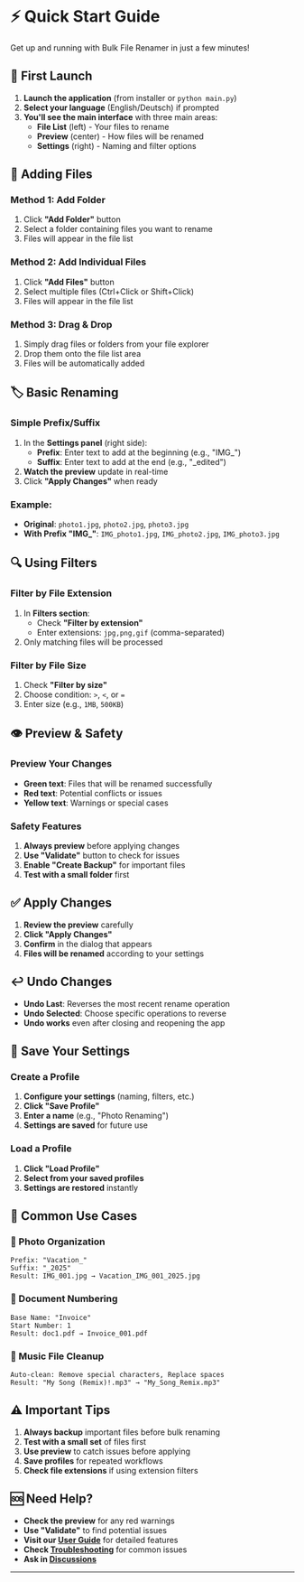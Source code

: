 # ⚡ Quick Start Guide

Get up and running with Bulk File Renamer in just a few minutes!

## 🚀 First Launch

1. **Launch the application** (from installer or `python main.py`)
2. **Select your language** (English/Deutsch) if prompted
3. **You'll see the main interface** with three main areas:
   - **File List** (left) - Your files to rename
   - **Preview** (center) - How files will be renamed
   - **Settings** (right) - Naming and filter options

## 📁 Adding Files

### Method 1: Add Folder
1. Click **"Add Folder"** button
2. Select a folder containing files you want to rename
3. Files will appear in the file list

### Method 2: Add Individual Files
1. Click **"Add Files"** button
2. Select multiple files (Ctrl+Click or Shift+Click)
3. Files will appear in the file list

### Method 3: Drag & Drop
1. Simply drag files or folders from your file explorer
2. Drop them onto the file list area
3. Files will be automatically added

## 🏷️ Basic Renaming

### Simple Prefix/Suffix
1. In the **Settings panel** (right side):
   - **Prefix**: Enter text to add at the beginning (e.g., "IMG_")
   - **Suffix**: Enter text to add at the end (e.g., "_edited")
2. **Watch the preview** update in real-time
3. Click **"Apply Changes"** when ready

### Example:
- **Original**: `photo1.jpg`, `photo2.jpg`, `photo3.jpg`
- **With Prefix "IMG_"**: `IMG_photo1.jpg`, `IMG_photo2.jpg`, `IMG_photo3.jpg`

## 🔍 Using Filters

### Filter by File Extension
1. In **Filters section**:
   - Check **"Filter by extension"**
   - Enter extensions: `jpg,png,gif` (comma-separated)
2. Only matching files will be processed

### Filter by File Size
1. Check **"Filter by size"**
2. Choose condition: `>`, `<`, or `=`
3. Enter size (e.g., `1MB`, `500KB`)

## 👁️ Preview & Safety

### Preview Your Changes
- **Green text**: Files that will be renamed successfully
- **Red text**: Potential conflicts or issues
- **Yellow text**: Warnings or special cases

### Safety Features
1. **Always preview** before applying changes
2. **Use "Validate"** button to check for issues
3. **Enable "Create Backup"** for important files
4. **Test with a small folder** first

## ✅ Apply Changes

1. **Review the preview** carefully
2. **Click "Apply Changes"**
3. **Confirm** in the dialog that appears
4. **Files will be renamed** according to your settings

## ↩️ Undo Changes

- **Undo Last**: Reverses the most recent rename operation
- **Undo Selected**: Choose specific operations to reverse
- **Undo works** even after closing and reopening the app

## 💾 Save Your Settings

### Create a Profile
1. **Configure your settings** (naming, filters, etc.)
2. **Click "Save Profile"**
3. **Enter a name** (e.g., "Photo Renaming")
4. **Settings are saved** for future use

### Load a Profile
1. **Click "Load Profile"**
2. **Select from your saved profiles**
3. **Settings are restored** instantly

## 🎯 Common Use Cases

### 📸 Photo Organization
```
Prefix: "Vacation_"
Suffix: "_2025"
Result: IMG_001.jpg → Vacation_IMG_001_2025.jpg
```

### 📄 Document Numbering
```
Base Name: "Invoice"
Start Number: 1
Result: doc1.pdf → Invoice_001.pdf
```

### 🎵 Music File Cleanup
```
Auto-clean: Remove special characters, Replace spaces
Result: "My Song (Remix)!.mp3" → "My_Song_Remix.mp3"
```

## ⚠️ Important Tips

1. **Always backup** important files before bulk renaming
2. **Test with a small set** of files first
3. **Use preview** to catch issues before applying
4. **Save profiles** for repeated workflows
5. **Check file extensions** if using extension filters

## 🆘 Need Help?

- **Check the preview** for any red warnings
- **Use "Validate"** to find potential issues
- **Visit our [User Guide](user-guide.md)** for detailed features
- **Check [Troubleshooting](troubleshooting.md)** for common issues
- **Ask in [Discussions](https://github.com/ritzmanndominic/bulk_file_renamer/discussions)**

---
